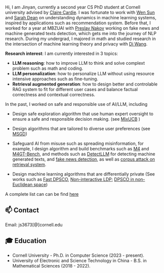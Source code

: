Hi, I am Jinyan, currently a second year CS PhD student at Cornell university advised by [Claire Cardie](https://www.cs.cornell.edu/home/cardie/). I was fortunate to work with [Wen Sun](https://wensun.github.io/) and [Sarah Dean](https://sdean.website/) on understanding dynamics in machine learning systems, inspired by applications such as recommendation system. Before that, I worked for a year at MBZUAI with [Preslav Nakov](https://mbzuai.ac.ae/study/faculty/preslav-nakov/) working on fake news and machine generated texts detection, which gets me into the journey of NLP research. During my undergrad, I majored in math and studied research in the intersection of machine learning theory and privacy with [Di Wang](https://shao3wangdi.github.io/). 




**Research interest**: I am currently interested in 3 topics:
- **LLM reasoning**: how to improve LLM to think and solve complext problem such as math and coding. 
- **LLM personalization**: how to personalize LLM without using resource intensive approaches such as fine-tuning. 
- **Retrieval augmented generation**: how to design better and controlable RAG system to fit for different user cases and balance factual correctness and contextual correctness. 



In the past, I worked on safe and responsible use of AI/LLM, including 
- Design safe exploration algorithm that use human expert oversight to ensure a safe and responsible decision making. (see [MixUCB](https://drive.google.com/file/d/12DWE7vl3PaWEbSrYI71ldG_9fnKgihBX/view?usp=sharing) )

- Design algorithms that are tailored to diverse user preferences (see [MSGD](https://arxiv.org/pdf/2406.01481))

- Safeguard AI from misuse such as spreading misinformation, for example, I design algorithm and build benchmarks such as [M4](https://arxiv.org/pdf/2305.14902) and [M4GT-Bench](https://arxiv.org/pdf/2402.11175), and methods such as [DetectLLM](https://arxiv.org/pdf/2306.05540.pdf) for detecting machine generated texts, and [fake news detection](https://arxiv.org/pdf/2311.04917), as well as [corpus attack on retrieval system](https://arxiv.org/pdf/2406.05087). 

- Design machine learning algorithms that are differentially private (See works such as [Fast DPSCO](https://proceedings.mlr.press/v167/su22a/su22a.pdf), [Non-interactive LDP](https://proceedings.mlr.press/v189/su23a/su23a.pdf); [DPSCO in non-Euclidean space](https://proceedings.mlr.press/v216/su23b/su23b.pdf))

A complete list can can be find [here](https://jinyansu1.github.io/Publications.html)

  
## 📫 Contact
Email: js3673[@]cornell.edu



## 🎓 Education
- Cornell University - Ph.D. in Computer Science  (2023 - present). 
- University of Electronic and Science Technology in China - B.S. in Mathematical Sciences (2018 - 2022).



